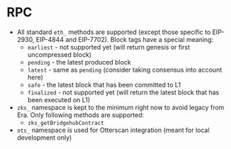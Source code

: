 # RPC

* All standard `eth_` methods are supported (except those specific to EIP-2930, EIP-4844 and EIP-7702). Block tags have
  a special meaning:
    * `earliest` - not supported yet (will return genesis or first uncompressed block)
    * `pending` - the latest produced block
    * `latest` - same as `pending` (consider taking consensus into account here)
    * `safe` - the latest block that has been committed to L1
    * `finalized` - not supported yet (will return the latest block that has been executed on L1)
* `zks_` namespace is kept to the minimum right now to avoid legacy from Era. Only following methods are supported:
    * `zks_getBridgehubContract`
* `ots_` namespace is used for Otterscan integration (meant for local development only)
